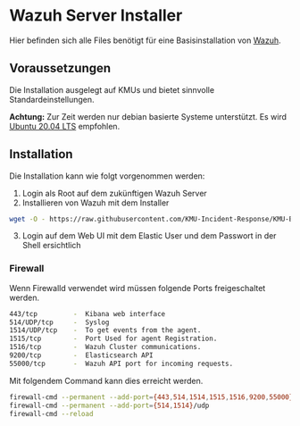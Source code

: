 # Wazuh Server Installer
Hier befinden sich alle Files benötigt für eine Basisinstallation von [Wazuh](https://wazuh.com/).

## Voraussetzungen
Die Installation ausgelegt auf KMUs und bietet sinnvolle Standardeinstellungen.

**Achtung:** Zur Zeit werden nur debian basierte Systeme unterstützt. Es wird [Ubuntu 20.04 LTS](https://releases.ubuntu.com/20.04.4/ubuntu-20.04.4-live-server-amd64.iso) empfohlen.

## Installation
Die Installation kann wie folgt vorgenommen werden:

1. Login als Root auf dem zukünftigen Wazuh Server
2. Installieren von Wazuh mit dem Installer
``` bash 
wget -O - https://raw.githubusercontent.com/KMU-Incident-Response/KMU-Basis-Logging/main/wazuh_server/installer.sh | bash
```
3. Login auf dem Web UI mit dem Elastic User und dem Passwort in der Shell ersichtlich


### Firewall
Wenn Firewalld verwendet wird müssen folgende Ports freigeschaltet werden.
``` bash
443/tcp         -  Kibana web interface
514/UDP/tcp     -  Syslog
1514/UDP/tcp    -  To get events from the agent.
1515/tcp        -  Port Used for agent Registration.
1516/tcp        -  Wazuh Cluster communications.
9200/tcp        -  Elasticsearch API
55000/tcp       -  Wazuh API port for incoming requests.
```
Mit folgendem Command kann dies erreicht werden.
``` bash
firewall-cmd --permanent --add-port={443,514,1514,1515,1516,9200,55000}/tcp
firewall-cmd --permanent --add-port={514,1514}/udp
firewall-cmd --reload
```
